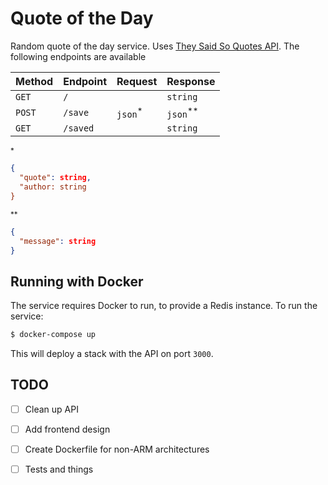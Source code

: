 # Quote of the Day

Random quote of the day service. Uses [They Said So Quotes API](https://quotes.rest/). The following endpoints are available

| Method | Endpoint | Request | Response | 
| ------ | -------- | ------- | -------- |
| `GET`  | `/`      |         | `string` | 
| `POST` | `/save`  | `json`<sup>*</sup>| `json`<sup>**</sup>|
| `GET`  | `/saved` |         | `string` |

<sup>*</sup>
```json
{
  "quote": string,
  "author: string
}
```

<sup>**</sup>
```json
{
  "message": string
}
```


## Running with Docker

The service requires Docker to run, to provide a Redis instance. To run the service:

```bash
$ docker-compose up
```

This will deploy a stack with the API on port `3000`. 

## TODO 

- [ ] Clean up API 
- [ ] Add frontend design 
- [ ] Create Dockerfile for non-ARM architectures
- [ ] Tests and things

